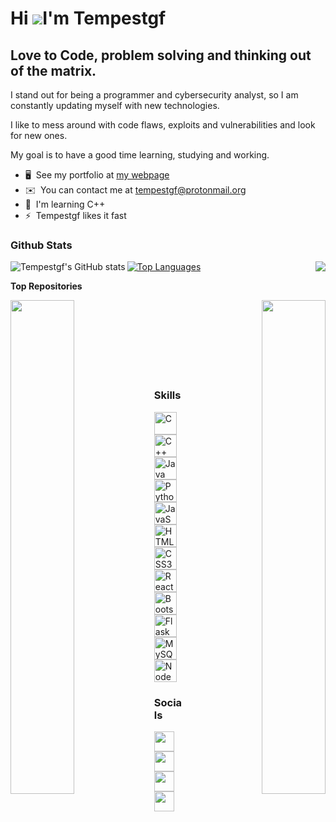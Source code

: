Hi ![](https://user-images.githubusercontent.com/18350557/176309783-0785949b-9127-417c-8b55-ab5a4333674e.gif)I'm Tempestgf
=================================================================================================================================

Love to Code, problem solving and thinking out of the matrix.
-------------------------------------------------------------

I stand out for being a programmer and cybersecurity analyst, 
so I am constantly updating myself with new technologies. 

I like to mess around with code flaws, exploits and vulnerabilities and look for new ones. 

My goal is to have a good time learning, studying and working.

* 🖥️  See my portfolio at [my webpage](http://tempestgf.hopto.org)
* ✉️  You can contact me at [tempestgf@protonmail.org](mailto:tempestgf@protonmail.org)
* 🧠  I'm learning C++
* ⚡  Tempestgf likes it fast


### Github Stats


<div width="100%" align="center">
<a href="http://www.github.com/Tempestgf" align="left"><img align="left"><img align="left" src="https://github-readme-stats.vercel.app/api?username=Tempestgf&show_icons=true&hide=&count_private=true&title_color=22c55e&text_color=64748b&icon_color=22c55e&bg_color=000000&hide_border=true&show_icons=true" alt="Tempestgf's GitHub stats" /></a>


<a href="http://www.github.com/Tempestgf" align="right"><img align="right"><img align="right" src="https://github-readme-streak-stats.herokuapp.com/?user=Tempestgf&stroke=64748b&background=000000&ring=22c55e&fire=22c55e&currStreakNum=64748b&currStreakLabel=22c55e&sideNums=64748b&sideLabels=64748b&dates=64748b&hide_border=true" /></a>

</div>

<a href="https://github.com/Tempestgf" align="right"><img src="https://github-readme-stats.vercel.app/api/top-langs/?username=Tempestgf&langs_count=8&title_color=22c55e&text_color=64748b&icon_color=22c55e&bg_color=000000&hide_border=true&locale=en&custom_title=Top%20%Languages" alt="Top Languages" /></a>

<b>Top Repositories</b>

<div width="100%" align="center"><a href="https://github.com/Tempestgf/ArchLinux" align="left"><img align="left" width="45%" src="https://github-readme-stats.vercel.app/api/pin/?username=Tempestgf&repo=ArchLinux&title_color=22c55e&text_color=64748b&icon_color=22c55e&bg_color=000000&hide_border=true&locale=en" /></a><a href="https://github.com/Tempestgf/dotfiles" align="right"><img align="right" width="45%" src="https://github-readme-stats.vercel.app/api/pin/?username=Tempestgf&repo=dotfiles&title_color=22c55e&text_color=64748b&icon_color=22c55e&bg_color=000000&hide_border=true&locale=en" /></a></div><br /><br /><br /><br /><br /><br /><br />

### Skills


<p align="left">
<a href="https://docs.microsoft.com/en-us/cpp/?view=msvc-170" target="_blank" rel="noreferrer"><img src="https://raw.githubusercontent.com/danielcranney/readme-generator/main/public/icons/skills/c-colored.svg" width="36" height="36" alt="C" /></a>
<a href="https://docs.microsoft.com/en-us/cpp/?view=msvc-170" target="_blank" rel="noreferrer"><img src="https://raw.githubusercontent.com/danielcranney/readme-generator/main/public/icons/skills/cplusplus-colored.svg" width="36" height="36" alt="C++" /></a>
<a href="https://www.oracle.com/java/" target="_blank" rel="noreferrer"><img src="https://raw.githubusercontent.com/danielcranney/readme-generator/main/public/icons/skills/java-colored.svg" width="36" height="36" alt="Java" /></a>
<a href="https://www.python.org/" target="_blank" rel="noreferrer"><img src="https://raw.githubusercontent.com/danielcranney/readme-generator/main/public/icons/skills/python-colored.svg" width="36" height="36" alt="Python" /></a>
<a href="https://developer.mozilla.org/en-US/docs/Web/JavaScript" target="_blank" rel="noreferrer"><img src="https://raw.githubusercontent.com/danielcranney/readme-generator/main/public/icons/skills/javascript-colored.svg" width="36" height="36" alt="JavaScript" /></a>
<a href="https://developer.mozilla.org/en-US/docs/Glossary/HTML5" target="_blank" rel="noreferrer"><img src="https://raw.githubusercontent.com/danielcranney/readme-generator/main/public/icons/skills/html5-colored.svg" width="36" height="36" alt="HTML5" /></a>
<a href="https://www.w3.org/TR/CSS/#css" target="_blank" rel="noreferrer"><img src="https://raw.githubusercontent.com/danielcranney/readme-generator/main/public/icons/skills/css3-colored.svg" width="36" height="36" alt="CSS3" /></a>
<a href="https://reactjs.org/" target="_blank" rel="noreferrer"><img src="https://raw.githubusercontent.com/danielcranney/readme-generator/main/public/icons/skills/react-colored.svg" width="36" height="36" alt="React" /></a>
<a href="https://getbootstrap.com/" target="_blank" rel="noreferrer"><img src="https://raw.githubusercontent.com/danielcranney/readme-generator/main/public/icons/skills/bootstrap-colored.svg" width="36" height="36" alt="Bootstrap" /></a>
<a href="https://flask.palletsprojects.com/en/2.0.x/" target="_blank" rel="noreferrer"><img src="https://raw.githubusercontent.com/danielcranney/readme-generator/main/public/icons/skills/flask-colored-dark.svg" width="36" height="36" alt="Flask" /></a>
<a href="https://www.mysql.com/" target="_blank" rel="noreferrer"><img src="https://raw.githubusercontent.com/danielcranney/readme-generator/main/public/icons/skills/mysql-colored.svg" width="36" height="36" alt="MySQL" /></a>
<a href="https://nodejs.org/en/" target="_blank" rel="noreferrer"><img src="https://raw.githubusercontent.com/danielcranney/readme-generator/main/public/icons/skills/nodejs-colored.svg" width="36" height="36" alt="NodeJS" /></a>
</p>


### Socials

<p align="left"> <a href="https://www.codepen.io/Tempestgf" target="_blank" rel="noreferrer"><img src="https://raw.githubusercontent.com/danielcranney/readme-generator/main/public/icons/socials/codepen-dark.svg" width="32" height="32" /></a> <a href="https://discord.com/users/Tempestgf" target="_blank" rel="noreferrer"><img src="https://raw.githubusercontent.com/danielcranney/readme-generator/main/public/icons/socials/discord.svg" width="32" height="32" /></a> <a href="https://www.github.com/Tempestgf" target="_blank" rel="noreferrer"><img src="https://raw.githubusercontent.com/danielcranney/readme-generator/main/public/icons/socials/github-dark.svg" width="32" height="32" /></a> <a href="https://www.twitter.com/Tempestgf" target="_blank" rel="noreferrer"><img src="https://raw.githubusercontent.com/danielcranney/readme-generator/main/public/icons/socials/twitter.svg" width="32" height="32" /></a></p>

<!-- 
### Support Me

<a href="https://www.buymeacoffee.com/Tempestgf"><img src="https://cdn.buymeacoffee.com/buttons/v2/default-yellow.png" width="200" /></a> -->

